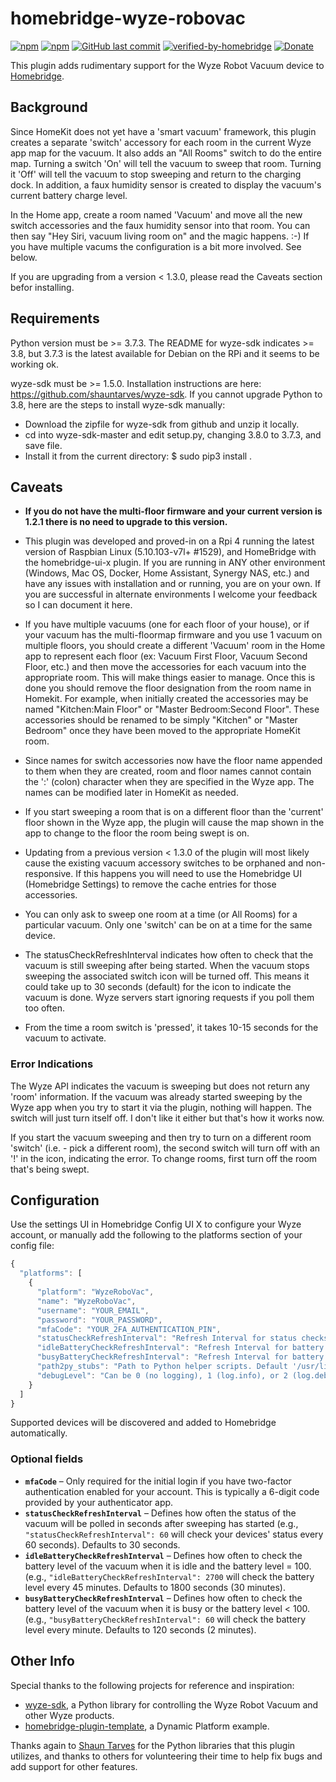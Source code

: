 # homebridge-wyze-robovac
[![npm](https://img.shields.io/npm/v/homebridge-wyze-robovac)](https://www.npmjs.com/package/homebridge-wyze-robovac/v/latest)
[![npm](https://img.shields.io/npm/dt/homebridge-wyze-robovac)](https://www.npmjs.com/package/homebridge-wyze-robovac)
[![GitHub last commit](https://img.shields.io/github/last-commit/RMCob/homebridge-wyze-robovac)](https://github.com/RMCob/homebridge-wyze-robovac)
[![verified-by-homebridge](https://badgen.net/badge/homebridge/verified/purple)](https://github.com/homebridge/homebridge/wiki/Verified-Plugins)
[![Donate](https://img.shields.io/badge/Donate-PayPal-blue)](https://www.paypal.com/donate/?business=G63Z63BWAJWZN&no_recurring=0&currency_code=USD)

This plugin adds rudimentary support for the Wyze Robot Vacuum device to [Homebridge](https://github.com/homebridge/homebridge).

## Background

Since HomeKit does not yet have a 'smart vacuum' framework, this plugin creates a separate 'switch' accessory for each room in the current Wyze app map for the vacuum. It also adds an "All Rooms" switch to do the entire map. Turning a switch 'On' will tell the vacuum to sweep that room. Turning it 'Off' will tell the vacuum to stop sweeping and return to the charging dock. In addition, a faux humidity sensor is created to display the vacuum's current battery charge level.

In the Home app, create a room named 'Vacuum' and move all the new switch accessories and the faux humidity sensor into that room. You can then say "Hey Siri, vacuum living room on" and the magic happens. :-) If you have multiple vacums the configuration is a bit more involved. See below.

If you are upgrading from a version < 1.3.0, please read the Caveats section befor installing.
## Requirements

Python version must be >= 3.7.3. The README for wyze-sdk indicates >= 3.8, but 3.7.3 is the latest available for Debian on the RPi and it seems to be working ok.

wyze-sdk must be >= 1.5.0. Installation instructions are here: https://github.com/shauntarves/wyze-sdk. If you cannot upgrade Python to 3.8, here are the steps to install wyze-sdk manually:
- Download the zipfile for wyze-sdk from github and unzip it locally.
- cd into wyze-sdk-master and edit setup.py, changing 3.8.0 to 3.7.3, and save file.
- Install it from the current directory: $ sudo pip3 install .

## Caveats

- **If you do not have the multi-floor firmware and your current version is 1.2.1 there is no need to upgrade to this version.**

- This plugin was developed and proved-in on a Rpi 4 running the latest version of Raspbian Linux (5.10.103-v7l+ #1529), and HomeBridge with the homebridge-ui-x plugin. If you are running in ANY other environment (Windows, Mac OS, Docker, Home Assistant, Synergy NAS, etc.) and have any issues with installation and or running, you are on your own. If you are successful in alternate environments I welcome your feedback so I can document it here.

- If you have multiple vacuums (one for each floor of your house), or if your vacuum has the multi-floormap firmware and you use 1 vacuum on multiple floors, you should create a different 'Vacuum' room in the Home app to represent each floor (ex: Vacuum First Floor, Vacuum Second Floor, etc.) and then move the accessories for each vacuum into the appropriate room. This will make things easier to manage. Once this is done you should remove the floor designation from the room name in Homekit. For example, when initially created the accessories may be named "Kitchen:Main Floor" or "Master Bedroom:Second Floor". These accessories should be renamed to be simply "Kitchen" or "Master Bedroom" once they have been moved to the appropriate HomeKit room. 

- Since names for switch accessories now have the floor name appended to them when they are created, room and floor names cannot contain the ':' (colon) character when they are specified in the Wyze app. The names can be modified later in HomeKit as needed.

- If you start sweeping a room that is on a different floor than the 'current' floor shown in the Wyze app, the plugin will cause the map shown in the app to change to the floor the room being swept is on. 

- Updating from a previous version < 1.3.0 of the plugin will most likely cause the existing vacuum accessory switches to be orphaned and non-responsive. If this happens you will need to use the Homebridge UI (Homebridge Settings) to remove the cache entries for those
 accessories.

- You can only ask to sweep one room at a time (or All Rooms) for a particular vacuum. Only one 'switch' can be on at a time for the same device.

- The statusCheckRefreshInterval indicates how often to check that the vacuum is still sweeping after being started. When the vacuum stops sweeping the associated switch icon will be turned off. This means it could take up to 30 seconds (default) for the icon to indicate the vacuum is done. Wyze servers start ignoring requests if you poll them too often.

- From the time a room switch is 'pressed', it takes 10-15 seconds for the vacuum to activate.

### Error Indications

The Wyze API indicates the vacuum is sweeping but does not return any 'room' information. If the vacuum was already started sweeping by the Wyze app when you try to start it via the plugin, nothing will happen. The switch will just turn itself off. I don't like it either but that's how it works now.

If you start the vacuum sweeping and then try to turn on a different room 'switch' (i.e. - pick a different room), the second switch will turn off with an '!' in the icon, indicating the error. To change rooms, first turn off the room that's being swept.

## Configuration

Use the settings UI in Homebridge Config UI X to configure your Wyze account, or manually add the following to the platforms section of your config file:

```js
{
  "platforms": [
    {
      "platform": "WyzeRoboVac",
      "name": "WyzeRoboVac",
      "username": "YOUR_EMAIL",
      "password": "YOUR_PASSWORD",
      "mfaCode": "YOUR_2FA_AUTHENTICATION_PIN",
      "statusCheckRefreshInterval": "Refresh Interval for status checks after sweeping starts. Default 30 sec",
      "idleBatteryCheckRefreshInterval": "Refresh Interval for battery checks when idle. Default 1800 seconds (30 min)",
      "busyBatteryCheckRefreshInterval": "Refresh Interval for battery checks when busy or charge level < 100. Default 120 seconds (2 min)",
      "path2py_stubs": "Path to Python helper scripts. Default '/usr/lib/node_modules/homebridge-wyze-robovac/py_helpers'",
      "debugLevel": "Can be 0 (no logging), 1 (log.info), or 2 (log.debug)"
    }
  ]
}
```

Supported devices will be discovered and added to Homebridge automatically.

### Optional fields

* **`mfaCode`** &ndash; Only required for the initial login if you have two-factor authentication enabled for your account. This is typically a 6-digit code provided by your authenticator app.
* **`statusCheckRefreshInterval`** &ndash; Defines how often the status of the vacuum will be polled in seconds after sweeping has started (e.g., `"statusCheckRefreshInterval": 60` will check your devices' status every 60 seconds). Defaults to 30 seconds.
* **`idleBatteryCheckRefreshInterval`** &ndash; Defines how often to check the battery level of the vacuum when it is idle and the battery level = 100. (e.g., `"idleBatteryCheckRefreshInterval": 2700` will check the battery level every 45 minutes. Defaults to 1800 seconds (30 minutes).
* **`busyBatteryCheckRefreshInterval`** &ndash; Defines how often to check the battery level of the vacuum when it is busy or the battery level < 100. (e.g., `"busyBatteryCheckRefreshInterval": 60` will check the battery level every minute. Defaults to 120 seconds (2 minutes).

## Other Info

Special thanks to the following projects for reference and inspiration:

- [wyze-sdk](https://github.com/shauntarves/wyze-sdk), a Python library for controlling the Wyze Robot Vacuum and other Wyze products.
- [homebridge-plugin-template](https://github.com/homebridge/homebridge-plugin-template), a Dynamic Platform example.

Thanks again to [Shaun Tarves](https://github.com/shauntarves/wyze-sdk) for the Python libraries that this plugin utilizes, and thanks to others for volunteering their time to help fix bugs and add support for other features.
